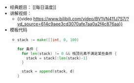 - 经典题目： [[每日温度]]
- 讲解视频：
	- {{video https://www.bilibili.com/video/BV1VN411J7S7/?vd_source=614c9aee3cd3070afe7aa0a2f4c876aa}}
- 模板代码
	- ```go
	  stack := make([]int, 0, 100)
	      
	  for 条件 {
	    for len(stack) != 0 && 栈顶元素不满足某些条件 {
	      stack = stack[:len(stack)-1]
	    }
	  
	    stack = append(stack, d)
	  }
	  ```